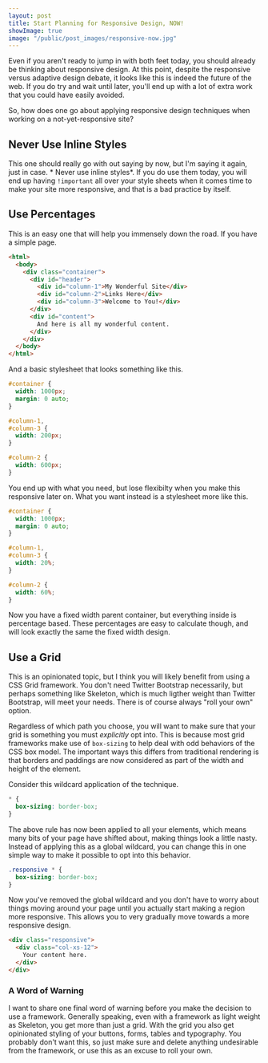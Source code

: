 ```yaml
---
layout: post
title: Start Planning for Responsive Design, NOW!
showImage: true
image: "/public/post_images/responsive-now.jpg"
---
```


Even if you aren't ready to jump in with both feet today, you should already be thinking about responsive design. At this point, despite the responsive versus adaptive design debate, it looks like this is indeed the future of the web. If you do try and wait until later, you'll end up with a lot of extra work that you could have easily avoided.

So, how does one go about applying responsive design techniques when working on a not-yet-responsive site?

## Never Use Inline Styles

This one should really go with out saying by now, but I'm saying it again, just in case. * Never use inline styles*. If you do use them today, you will end up having `!important` all over your style sheets when it comes time to make your site more responsive, and that is a bad practice by itself.

## Use Percentages

This is an easy one that will help you immensely down the road. If you have a simple page.

```html
<html>
  <body>
    <div class="container">
      <div id="header">
        <div id="column-1">My Wonderful Site</div>
        <div id="column-2">Links Here</div>
        <div id="column-3">Welcome to You!</div>
      </div>
      <div id="content">
        And here is all my wonderful content.
      </div>
    </div>
  </body>
</html>
```

And a basic stylesheet that looks something like this.

```css
#container {
  width: 1000px;
  margin: 0 auto;
}

#column-1,
#column-3 {
  width: 200px;
}

#column-2 {
  width: 600px;
}
```

You end up with what you need, but lose flexibilty when you make this responsive later on. What you want instead is a stylesheet more like this.

```css
#container {
  width: 1000px;
  margin: 0 auto;
}

#column-1,
#column-3 {
  width: 20%;
}

#column-2 {
  width: 60%;
}
```

Now you have a fixed width parent container, but everything inside is percentage based. These percentages are easy to calculate though, and will look exactly the same the fixed width design.

## Use a Grid
This is an opinionated topic, but I think you will likely benefit from using a CSS Grid framework. You don't need Twitter Bootstrap necessarily, but perhaps something like Skeleton, which is much ligther weight than Twitter Bootstrap, will meet your needs. There is of course always "roll your own" option.

Regardless of which path you choose, you will want to make sure that your grid is something you must *explicitly* opt into. This is because most grid frameworks make use of `box-sizing` to help deal with odd behaviors of the CSS box model. The important ways this differs from traditional rendering is that borders and paddings are now considered as part of the width and height of the element.

Consider this wildcard application of the technique.

```css
* {
  box-sizing: border-box;
}
```

The above rule has now been applied to all your elements, which means many bits of your page have shifted about, making things look a little nasty. Instead of applying this as a global wildcard, you can change this in one simple way to make it possible to opt into this behavior.

```css
.responsive * {
  box-sizing: border-box;
}
```

Now you've removed the global wildcard and you don't have to worry about things moving around your page until you actually start making a region more responsive. This allows you to very gradually move towards a more responsive design.

```html
<div class="responsive">
  <div class="col-xs-12">
    Your content here.
  </div>
</div>
```

### A Word of Warning
I want to share one final word of warning before you make the decision to use a framework. Generally speaking, even with a framework as light weight as Skeleton, you get more than just a grid. With the grid you also get opinionated styling of your buttons, forms, tables and typography. You probably don't want this, so just make sure and delete anything undesirable from the framework, or use this as an excuse to roll your own.
